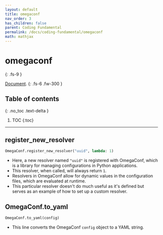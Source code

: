 ```yaml
---
layout: default
title: omegaconf
nav_order: 3
has_children: false
parent: Coding Fundamental
permalink: /docs/coding-fundamental/omegaconf
math: mathjax
---
```


# omegaconf
{: .fs-9 }

[Document](https://omegaconf.readthedocs.io/en/2.3_branch/).
{: .fs-6 .fw-300 }


## Table of contents
{: .no_toc .text-delta }

1. TOC
{:toc}

---
## register_new_resolver
```python
OmegaConf.register_new_resolver("uuid", lambda: 1)
```

* Here, a new resolver named `"uuid"` is registered with OmegaConf, which is a library for managing configurations in Python applications. 
* This resolver, when called, will always return `1`. 
* Resolvers in OmegaConf allow for dynamic values in the configuration files, which are evaluated at runtime. 
* This particular resolver doesn't do much useful as it's defined but serves as an example of how to set up a custom resolver.

## OmegaConf.to_yaml
```python
OmegaConf.to_yaml(config)
```
* This line converts the OmegaConf `config` object to a YAML string.
